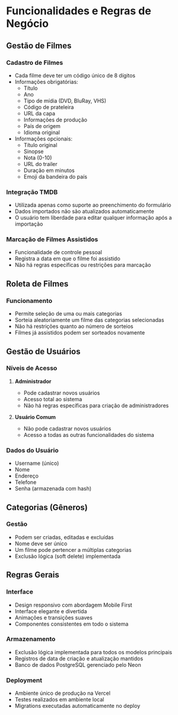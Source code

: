 # Funcionalidades e Regras de Negócio

## Gestão de Filmes

### Cadastro de Filmes
- Cada filme deve ter um código único de 8 dígitos
- Informações obrigatórias:
  - Título
  - Ano
  - Tipo de mídia (DVD, BluRay, VHS)
  - Código de prateleira
  - URL da capa
  - Informações de produção
  - País de origem
  - Idioma original
- Informações opcionais:
  - Título original
  - Sinopse
  - Nota (0-10)
  - URL do trailer
  - Duração em minutos
  - Emoji da bandeira do país

### Integração TMDB
- Utilizada apenas como suporte ao preenchimento do formulário
- Dados importados não são atualizados automaticamente
- O usuário tem liberdade para editar qualquer informação após a importação

### Marcação de Filmes Assistidos
- Funcionalidade de controle pessoal
- Registra a data em que o filme foi assistido
- Não há regras específicas ou restrições para marcação

## Roleta de Filmes

### Funcionamento
- Permite seleção de uma ou mais categorias
- Sorteia aleatoriamente um filme das categorias selecionadas
- Não há restrições quanto ao número de sorteios
- Filmes já assistidos podem ser sorteados novamente

## Gestão de Usuários

### Níveis de Acesso
1. **Administrador**
   - Pode cadastrar novos usuários
   - Acesso total ao sistema
   - Não há regras específicas para criação de administradores

2. **Usuário Comum**
   - Não pode cadastrar novos usuários
   - Acesso a todas as outras funcionalidades do sistema

### Dados do Usuário
- Username (único)
- Nome
- Endereço
- Telefone
- Senha (armazenada com hash)

## Categorias (Gêneros)

### Gestão
- Podem ser criadas, editadas e excluídas
- Nome deve ser único
- Um filme pode pertencer a múltiplas categorias
- Exclusão lógica (soft delete) implementada

## Regras Gerais

### Interface
- Design responsivo com abordagem Mobile First
- Interface elegante e divertida
- Animações e transições suaves
- Componentes consistentes em todo o sistema

### Armazenamento
- Exclusão lógica implementada para todos os modelos principais
- Registros de data de criação e atualização mantidos
- Banco de dados PostgreSQL gerenciado pelo Neon

### Deployment
- Ambiente único de produção na Vercel
- Testes realizados em ambiente local
- Migrations executadas automaticamente no deploy 